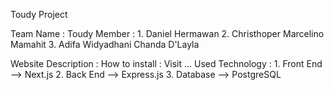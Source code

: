 Toudy Project

Team Name : Toudy
Member : 1. Daniel Hermawan
         2. Christhoper Marcelino Mamahit
         3. Adifa Widyadhani Chanda D'Layla
         
Website Description : 
How to install : Visit ...
Used Technology : 1. Front End --> Next.js
                  2. Back End --> Express.js
                  3. Database --> PostgreSQL
